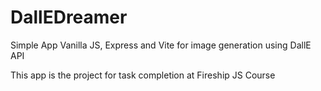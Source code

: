 # DallEDreamer
Simple App Vanilla JS, Express and Vite for image generation using DallE API 

This app is the project for task completion at Fireship JS Course

